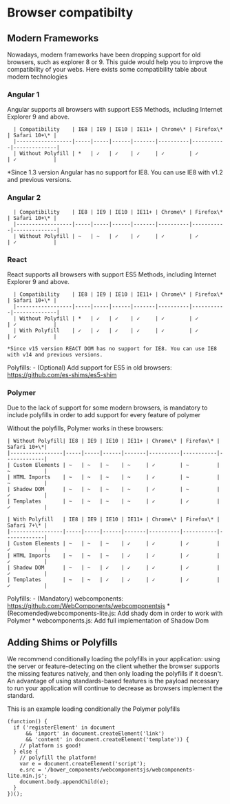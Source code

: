# Browser compatibilty

## Modern Frameworks
Nowadays, modern frameworks have been dropping support for old browsers, such as explorer 8 or 9. This guide would help you to improve the compatibility of your webs. Here exists some compatibility table about modern technologies

### Angular 1

Angular supports all browsers with support ES5 Methods, including Internet Explorer 9 and above.
                
      | Compatibility    | IE8 | IE9 | IE10 | IE11+ | Chrome\* | Firefox\* | Safari 10+\* |
      |------------------|-----|-----|------|-------|----------|-----------|--------------|
      | Without Polyfill | *   | ✓   | ✓    | ✓     | ✓        | ✓         | ✓            |    
        
*Since 1.3 version Angular has no support for IE8. You can use IE8 with v1.2 and previous versions.

### Angular 2
                
      | Compatibility    | IE8 | IE9 | IE10 | IE11+ | Chrome\* | Firefox\* | Safari 10+\* |
      |------------------|-----|-----|------|-------|----------|-----------|--------------|
      | Without Polyfill | ~   | ~   | ✓    | ✓     | ✓        | ✓         | ✓            |    
        

### React

React supports all browsers with support ES5 Methods, including Internet Explorer 9 and above.
        
      | Compatibility    | IE8 | IE9 | IE10 | IE11+ | Chrome\* | Firefox\* | Safari 10+\* |
      |------------------|-----|-----|------|-------|----------|-----------|--------------|
      | Without Polyfill | *   | ✓   | ✓    | ✓     | ✓        | ✓         | ✓            |                
      | With Polyfill    | ✓   | ✓   | ✓    | ✓     | ✓        | ✓         | ✓            |
        
    *Since v15 version REACT DOM has no support for IE8. You can use IE8 with v14 and previous versions.

Polyfills:
    - (Optional) Add support for ES5 in old browsers: https://github.com/es-shims/es5-shim
           
### Polymer
        
Due to the lack of support for some modern browsers, is mandatory to include polyfills in order to add support for every feature of polymer

Without the polyfills, Polymer works in these browsers:
        
    | Without Polyfill| IE8 | IE9 | IE10 | IE11+ | Chrome\* | Firefox\* | Safari 10+\*|
    |-----------------|-----|-----|------|-------|----------|-----------|-------------|
    | Custom Elements | ~   | ~   | ~    | ~     | ✓        | ~         | ~           |
    | HTML Imports    | ~   | ~   | ~    | ~     | ✓        | ~         | ~           |
    | Shadow DOM      | ~   | ~   | ~    | ~     | ✓        | ~         | ✓           |
    | Templates       | ~   | ~   | ~    | ~     | ✓        | ✓         | ✓           |
        
    | With Polyfill   | IE8 | IE9 | IE10 | IE11+ | Chrome\* | Firefox\* | Safari 7+\* |
    |-----------------|-----|-----|------|-------|----------|-----------|-------------|
    | Custom Elements | ~   | ~   | ~    | ✓     | ✓        | ✓         | ✓           |
    | HTML Imports    | ~   | ~   | ~    | ✓     | ✓        | ✓         | ✓           |
    | Shadow DOM      | ~   | ~   | ✓    | ✓     | ✓        | ✓         | ✓           |
    | Templates       | ~   | ~   | ✓    | ✓     | ✓        | ✓         | ✓           |
    
Polyfills:
        - (Mandatory) webcomponents: https://github.com/WebComponents/webcomponentsjs
            * (Recomended)webcomponents-lite.js: Add shady dom in order to work with Polymer
            * webcomponents.js: Add full implementation of Shadow Dom
                        
## Adding Shims or Polyfills
    
We recommend conditionally loading the polyfills in your application: using the server or feature-detecting on the client whether the browser supports the missing features natively, and then only loading the polyfills if it doesn't. An advantage of using standards-based features is the payload necessary to run your application will continue to decrease as browsers implement the standard. 

This is an example loading conditionally the Polymer polyfills
    
    (function() {
      if ('registerElement' in document
          && 'import' in document.createElement('link')
          && 'content' in document.createElement('template')) {
        // platform is good!
      } else {
        // polyfill the platform!
        var e = document.createElement('script');
        e.src = '/bower_components/webcomponentsjs/webcomponents-lite.min.js';
        document.body.appendChild(e);
      }
    })();
